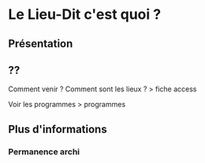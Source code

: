 # Le Lieu-Dit c'est quoi ?

## Présentation

## ??

Comment venir ? Comment sont les lieux ? > fiche access

Voir les programmes > programmes 

## Plus d'informations

### Permanence archi

### 